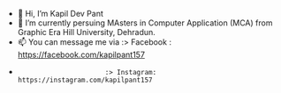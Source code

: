 - 👋 Hi, I’m Kapil Dev Pant
- 🌱 I’m currently persuing MAsters in Computer Application  (MCA) from Graphic Era Hill University, Dehradun.
- 📫 You can message me via :> Facebook : https://facebook.com/kapilpant157
-                           :> Instagram: https://instagram.com/kapilpant157

<!---
kapilpant157/kapilpant157 is a ✨ special ✨ repository because its `README.md` (this file) appears on your GitHub profile.
You can click the Preview link to take a look at your changes.
--->
